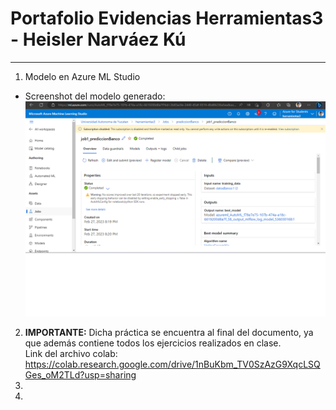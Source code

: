 # Portafolio Evidencias Herramientas3 - Heisler Narváez Kú
--------------------------------------------------------------------------------------------------------
1) Modelo en Azure ML Studio  
* Screenshot del modelo generado:
 ![Overview](https://github.com/a16003022/Portafolio_Herramientas3/blob/main/Overview.png)

2) <b>IMPORTANTE:</b> Dicha práctica se encuentra al final del documento, ya que además contiene todos los ejercicios realizados en clase.<br>
    Link del archivo colab: https://colab.research.google.com/drive/1nBuKbm_TV0SzAzG9XqcLSQGes_oM2TLd?usp=sharing 
4) 
5) 
